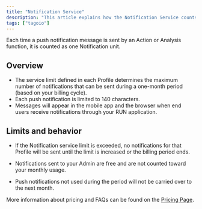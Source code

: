 ```yaml
---
title: "Notification Service"
description: "This article explains how the Notification Service counts push notifications, the per-profile monthly limits, message length limits, and important billing/usage notes."
tags: ["tagoio"]
---
```

Each time a push notification message is sent by an Action or Analysis function, it is counted as one Notification unit.

## Overview
- The service limit defined in each Profile determines the maximum number of notifications that can be sent during a one-month period (based on your billing cycle).
- Each push notification is limited to 140 characters.
- Messages will appear in the mobile app and the browser when end users receive notifications through your RUN application.

## Limits and behavior

- If the Notification service limit is exceeded, no notifications for that Profile will be sent until the limit is increased or the billing period ends.

- Notifications sent to your Admin are free and are not counted toward your monthly usage.

- Push notifications not used during the period will not be carried over to the next month.

More information about pricing and FAQs can be found on the [Pricing Page](https://tago.io/pricing).